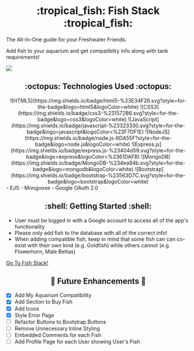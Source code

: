 <h1 align='center'> :tropical_fish: Fish Stack :tropical_fish: </h1>

The All-In-One guide for your Freshwater Friends.

Add fish to your aquarium and get compatiblity info along with tank requirements!


<img src="https://i.imgur.com/myopYzM.jpg">


<h2 align='center'> :octopus: Technologies Used :octopus: </h2>

<div align='center'>
![HTML5](https://img.shields.io/badge/html5-%23E34F26.svg?style=for-the-badge&logo=html5&logoColor=white)
![CSS3](https://img.shields.io/badge/css3-%231572B6.svg?style=for-the-badge&logo=css3&logoColor=white)
![JavaScript](https://img.shields.io/badge/javascript-%23323330.svg?style=for-the-badge&logo=javascript&logoColor=%23F7DF1E)
![NodeJS](https://img.shields.io/badge/node.js-6DA55F?style=for-the-badge&logo=node.js&logoColor=white)
![Express.js](https://img.shields.io/badge/express.js-%23404d59.svg?style=for-the-badge&logo=express&logoColor=%2361DAFB)
![MongoDB](https://img.shields.io/badge/MongoDB-%234ea94b.svg?style=for-the-badge&logo=mongodb&logoColor=white)
![Bootstrap](https://img.shields.io/badge/bootstrap-%23563D7C.svg?style=for-the-badge&logo=bootstrap&logoColor=white)
</div>
- EJS
- Mongoose
- Google OAuth 2.0



<h2 align='center'> :shell: Getting Started :shell: </h2>

- User must be logged in with a Google account to access all of the app's functionality
- Please only add fish to the database with all of the correct info!
- When adding compatible fish, keep in mind that some fish can can co-exist with their own kind (e.g. Goldfish) while others cannot (e.g. Flowerhorn, Male Bettas)

[Go To Fish Stack!](https://fish-stack.herokuapp)

<h2 align='center'> 🐡 Future Enhancements 🐡 </h2>

- [x] Add My Aquarium Compatibility
- [x] Add Section to Buy Fish
- [x] Add Icons
- [x] Style Error Page
- [ ] Refactor Buttons to Bootstrap Buttons
- [ ] Remove Unnecessary Inline Styling
- [ ] Embedded Comments for each Fish
- [ ] Add Profile Page for each User showing User's Fish
